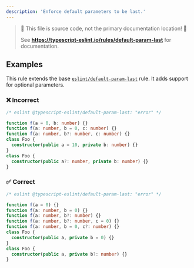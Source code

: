 ```yaml
---
description: 'Enforce default parameters to be last.'
---
```


> 🛑 This file is source code, not the primary documentation location! 🛑
>
> See **https://typescript-eslint.io/rules/default-param-last** for documentation.

## Examples

This rule extends the base [`eslint/default-param-last`](https://eslint.org/docs/rules/default-param-last) rule.
It adds support for optional parameters.

<!--tabs-->

### ❌ Incorrect

```ts
/* eslint @typescript-eslint/default-param-last: "error" */

function f(a = 0, b: number) {}
function f(a: number, b = 0, c: number) {}
function f(a: number, b?: number, c: number) {}
class Foo {
  constructor(public a = 10, private b: number) {}
}
class Foo {
  constructor(public a?: number, private b: number) {}
}
```

### ✅ Correct

```ts
/* eslint @typescript-eslint/default-param-last: "error" */

function f(a = 0) {}
function f(a: number, b = 0) {}
function f(a: number, b?: number) {}
function f(a: number, b?: number, c = 0) {}
function f(a: number, b = 0, c?: number) {}
class Foo {
  constructor(public a, private b = 0) {}
}
class Foo {
  constructor(public a, private b?: number) {}
}
```
